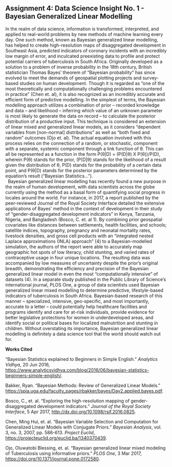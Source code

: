 ## Assignment 4: Data Science Insight No. 1 - Bayesian Generalized Linear Modelling

 <div>     In the realm of data science, information is transformed, interpreted, and applied to real-world problems by new methods of machine learning every day. One such method, known as Bayesian generalized linear modelling, has helped to create high-resolution maps of disaggregated development in Southeast Asia, predicted indicators of coronary incidents with an incredibly low margin of error, and inculcated preexisting data to profile and protect potential carriers of tuberculosis in South Africa. Originally developed as a solution to a problem of inverse probability in the 18th century, British statistician Thomas Bayes’ theorem of “Bayesian probability” has since evolved to meet the demands of geospatial plotting projects and survey-based studies on human development. Though it is regarded as “one of the most theoretically and computationally challenging problems encountered in practice” (Chen et. al), it is also recognized as an incredibly accurate and efficient form of predictive modelling. In the simplest of terms, the Bayesian modelling approach utilizes a combination of prior – recorded knowledge and data – and likelihood – inferring which value of an unknown parameter is most likely to generate the data on record – to calculate the posterior distribution of a productive input. This technique is considered an extension of linear mixed and generalized linear models, as it considers “dependent variables from [non-normal] distributions” as well as “both fixed and random” outcomes (Ojo et. al). The actual equation involved with this process relies on the connection of a random, or stochastic, component with a separate, systemic component through a link function of θ. This can all be represented as a function in the form P(θ|D) = (P(D|θ) X P(θ))/P(D), wherein P(θ) stands for the prior, (P(D|θ) stands for the likelihood of a result given the distribution of θ, P(D) stands for the probability of a certain data point, and P(θ|D) stands for the posterior parameters determined by the equation’s result (“Bayesian Statistics…”). </div>
&nbsp;
Bayesian generalized linear modelling has recently found a new purpose in the realm of human development, with data scientists across the globe currently using the method as a basal form of quantifying social progress in locales around the world. For instance, in 2017, a report published by the peer-reviewed Journal of the Royal Society Interface detailed the extensive applications of Bayes’ method in the context of development in their study of “gender-disaggregated development indicators” in Kenya, Tanzania, Nigeria, and Bangladesh (Bosco, C. et. al 1). By combining prior geospatial covariates like distances between settlements, health facilities, and schools; satellite indices, topography, pregnancy and neonatal mortality rates, livestock densities, and gross cell products with an “integrated nested Laplace approximations (INLA) approach” (4) to a Bayesian-modelled simulation, the authors of the report were able to accurately map geographic hot spots of low literacy, child stunting, and varied rates of contraceptive usage in four unique locations. The resulting data was accompanied by low measures of uncertainty despite the prior’s original breadth, demonstrating the efficiency and precision of the Bayesian generalized linear model in even the most “computationally intensive” of datasets (4). In a separate study published in the Public Library of Science’s international journal, PLOS One, a group of data scientists used Bayesian generalized linear mixed modelling to determine predictive, lifestyle-based indicators of tuberculosis in South Africa. Bayesian-based research of this manner – specialized, intensive, geo-specific, and most importantly, accurate to a letter – could potentially help healthcare facilities and programs identify and care for at-risk individuals, provide evidence for better legislative protections for women in underdeveloped areas, and identify social or political bases for localized malnutrition and stunting in children. Without overstating its importance, Bayesian generalized linear modelling is definitely a data science tool that the world should watch out for. 

**Works Cited**

“Bayesian Statistics explained to Beginners in Simple English.” *Analytics Vidhya*, 20 Jun 2016, https://www.analyticsvidhya.com/blog/2016/06/bayesian-statistics-beginners-simple-english/. 

Bakker, Ryan. “Bayesian Methods: Review of Generalized Linear Models.” https://spia.uga.edu/faculty_pages/rbakker/bayes/Day2.applied.bayes.pdf. 

Bosco, C., et. al. “Exploring the high-resolution mapping of gender-disaggregated development indicators.” *Journal of the Royal Society Interface*, 5 Apr 2017, http://dx.doi.org/10.1098/rsif.2016.0825. 

Chen, Ming Hui, et. al. “Bayesian Variable Selection and Computation for Generalized Linear Models with Conjugate Priors.” *Bayesian Analysis*, vol. 3, no. 3, 2007, pp. 586-613. *Project Euclid*, https://projecteuclid.org/euclid.ba/1340370439. 

Ojo, Oluwatobi Blessing, et. al. “Bayesian generalized linear mixed modeling of Tuberculosis using informative priors.” *PLOS One*, 3 Mar 2017, https://doi.org/10.1371/journal.pone.0172580. 
 
